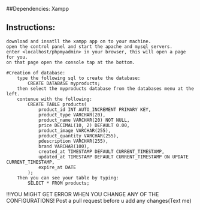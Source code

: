 ##Dependencies:
Xampp

## Instructions:

    download and insatll the xampp app on to your machine.
    open the control panel and start the apache and mysql servers.
    enter <localhost/phpmyadmin> in your browser, this will open a page for you.
    on that page open the console tap at the bottom.

    #Creation of database:
        type the following sql to create the database:
            CREATE DATABASE myproducts;
        then select the myproducts database from the databases menu at the left.
        contunue with the following:
            CREATE TABLE products(
                product_id INT AUTO_INCREMENT PRIMARY KEY,
                product_type VARCHAR(20),
                product_name VARCHAR(20) NOT NULL,
                price DECIMAL(10, 2) DEFAULT 0.00,
                product_image VARCHAR(255),
                product_quantity VARCHAR(255),
                pdescription VARCHAR(255),
                brand VARCHAR(100),
                created_at TIMESTAMP DEFAULT CURRENT_TIMESTAMP,
                updated_at TIMESTAMP DEFAULT CURRENT_TIMESTAMP ON UPDATE CURRENT_TIMESTAMP,
                expire_at DATE
            );
        Then you can see your table by typing:
            SELECT * FROM products;

!!!YOU MIGHT GET ERROR WHEN YOU CHANGE ANY OF THE CONFIGURATIONS!
Post a pull request before u add any changes(Text me)
